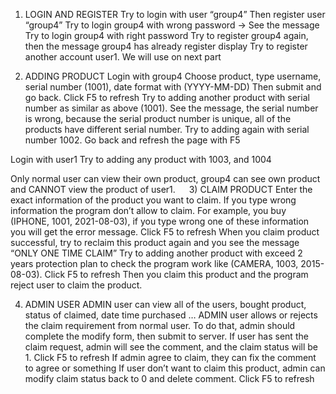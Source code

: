 1) LOGIN AND REGISTER 
Try to login with user “group4”
Then register user “group4”
Try to login group4 with wrong password -> See the message
Try to login group4 with right password 
Try to register group4 again, then the message group4 has already register display
Try to register another account user1. We will use on next part

2) ADDING PRODUCT
Login with group4
Choose product, type username, serial number (1001), date format with (YYYY-MM-DD)
Then submit and go back. Click F5 to refresh
Try to adding another product with serial number as similar as above (1001). See the message, the serial number is wrong, because the serial product number is unique, all of the products have different serial number.
Try to adding again with serial number 1002. Go back and refresh the page with F5

Login with user1
Try to adding any product with 1003, and 1004

Only normal user can view their own product, group4 can see own product and CANNOT view the product of user1.
 
3) CLAIM PRODUCT
Enter the exact information of the product you want to claim. If you type wrong information the program don’t allow to claim. For example, you buy (IPHONE, 1001, 2021-08-03), 
if you type wrong one of these information you will get the error message. Click F5 to refresh
When you claim product successful, try to reclaim this product again and you see the message “ONLY ONE TIME CLAIM”
Try to adding another product with exceed 2 years protection plan to check the program work like (CAMERA, 1003, 2015-08-03). Click F5 to refresh
Then you claim this product and the program reject user to claim the product.

4) ADMIN USER
ADMIN user can view all of the users, bought product, status of claimed, date time purchased …
ADMIN user allows or rejects the claim requirement from normal user.
To do that, admin should complete the modify form, then submit to server. If user has sent the claim request, admin will see the comment, and the claim status will be 1. Click F5 to refresh
If admin agree to claim, they can fix the comment to agree or something
If user don’t want to claim this product, admin can modify claim status back to 0 and delete comment. Click F5 to refresh
	

